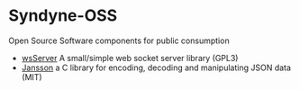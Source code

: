 # Syndyne-OSS
Open Source Software components for public consumption

- [wsServer](https://github.com/Theldus/wsServer.git) A small/simple web socket server library (GPL3)
- [Jansson](https://github.com/akheron/jansson.git) a C library for encoding, decoding and manipulating JSON data (MIT)
